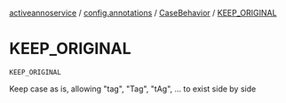 [activeannoservice](../../index.md) / [config.annotations](../index.md) / [CaseBehavior](index.md) / [KEEP_ORIGINAL](./-k-e-e-p_-o-r-i-g-i-n-a-l.md)

# KEEP_ORIGINAL

`KEEP_ORIGINAL`

Keep case as is, allowing "tag", "Tag", "tAg", ... to exist side by side

